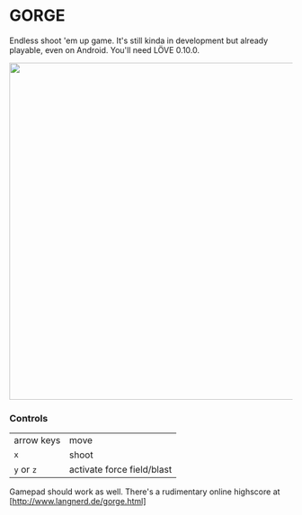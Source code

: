 GORGE
=====

Endless shoot 'em up game.
It's still kinda in development but already playable, even on Android.
You'll need LÖVE 0.10.0.

<image src="gameplay.gif" width="800" height="600">

### Controls ###
<table>
	<tr><td>arrow keys</td>			<td>move</td></tr>
	<tr>
		<td><code>x</code></td>
		<td>shoot</td>
	</tr>
	<tr>
		<td><code>y</code> or <code>z</code></td>
		<td>activate force field/blast</td>
	</tr>
</table>

Gamepad should work as well.
There's a rudimentary online highscore at [http://www.langnerd.de/gorge.html]

